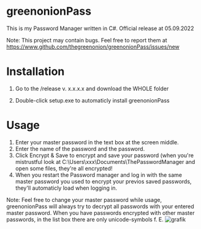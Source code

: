 # greenonionPass

This is my Password Manager written in C#.
Official release at 05.09.2022

Note: This project may contain bugs. Feel free to report them at https://www.github.com/thegreenonion/greenonionPass/issues/new

# Installation
1. Go to the /release v. x.x.x.x and download the WHOLE folder

2. Double-click setup.exe to automaticly install greenonionPass

# Usage

1. Enter your master password in the text box at the screen middle.
2. Enter the name of the password and the password.
3. Click Encrypt & Save to encrypt and save your password (when you're mistrustful look at C:\Users\xxx\Documents\ThePasswordManager and open some files, they're all encrypted!
4. When you restart the Password manager and log in with the same master password you used to encrypt your previos saved passwords, they'll automaticly load when logging in.

Note: Feel free to change your master password while usage, greenonionPass will always try to decrypt all passwords with your entered master password. When you have passwords encrypted with other master passwords, in the list box there are only unicode-symbols f. E. ![grafik](https://user-images.githubusercontent.com/103243402/188204735-610c3220-726a-419f-8db6-e8ce77a5ca61.png)
